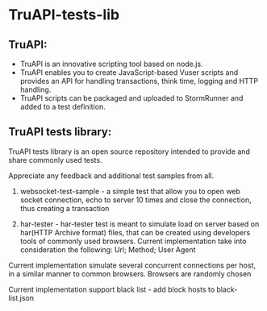 TruAPI-tests-lib
================

TruAPI:
-------
 - TruAPI is an innovative scripting tool based on node.js.
 - TruAPI enables you to create JavaScript-based Vuser scripts and provides an API for handling transactions, think time, logging and HTTP handling.
 - TruAPI scripts can be packaged and uploaded to StormRunner and added to a test definition.


TruAPI tests library:
---------------------
TruAPI tests library is an open source repository intended to provide and share commonly used tests.

Appreciate any feedback and additional test samples from all.

1. websocket-test-sample - a simple test that allow you to open web socket connection, echo to server 10 times and close the connection, thus creating a transaction

2. har-tester - har-tester test is meant to simulate load on server based on har(HTTP Archive format) files, that can be created using developers tools of commonly used browsers.  Current implementation take into consideration the following:
Url; Method; User Agent

Current implementation simulate several concurrent connections per host, in a similar manner to common browsers.
Browsers are randomly chosen

Current implementation support black list - add block hosts to black-list.json
